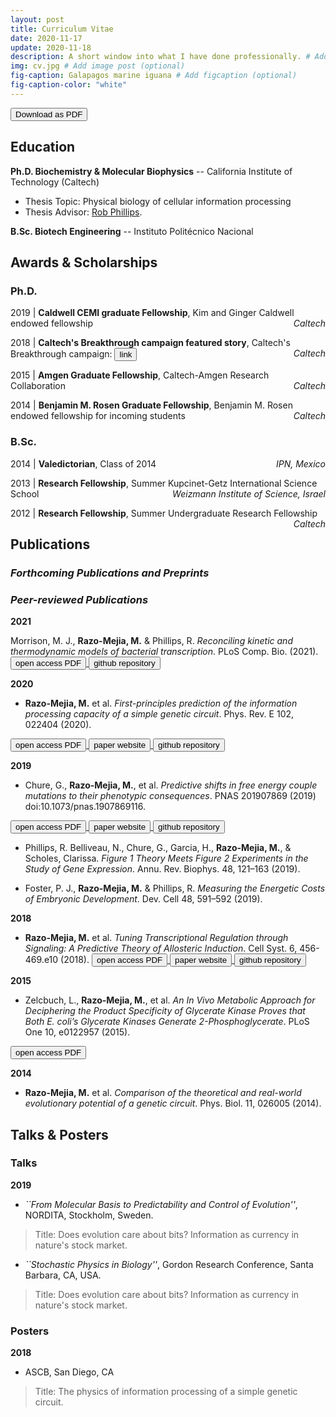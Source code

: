 ```yaml
---
layout: post
title: Curriculum Vitae
date: 2020-11-17
update: 2020-11-18
description: A short window into what I have done professionally. # Add post description (optional)
img: cv.jpg # Add image post (optional)
fig-caption: Galapagos marine iguana # Add figcaption (optional)
fig-caption-color: "white"
---
```

<a href="https://github.com/mrazomej/mrazomej_cv/blob/master/CV.pdf">
<button>
Download as PDF
<i class="fa fa-file-pdf-o" aria-hidden="true"></i>
</button>
</a>

## Education <i class="fa fa-graduation-cap" aria-hidden="true"></i>

**Ph.D. Biochemistry & Molecular Biophysics** -- California Institute of Technology (Caltech)
- Thesis Topic: Physical biology of cellular information processing 
- Thesis Advisor: [Rob Phillips](http://rpgroup.caltech.edu/).

**B.Sc. Biotech Engineering** -- Instituto Politécnico Nacional

## Awards & Scholarships <i class="fa fa-trophy" aria-hidden="true"></i>


### Ph.D.

<p>2019 | <b>Caldwell CEMI graduate Fellowship</b>,
Kim and Ginger Caldwell endowed fellowship 
<span style="float:right;"><i>Caltech</i></span></p> 

<p>2018 | <b>Caltech's Breakthrough campaign featured story</b>, 
Caltech's Breakthrough campaign:
<a href="https://breakthrough.caltech.edu/story/science-and-serendipity/">
<button>
link
<i class="fa fa-external-link" aria-hidden="true"></i>
</button> 
</a>
<span style="float:right;"><i>Caltech</i></span></p> 

<p>2015 | <b>Amgen Graduate Fellowship</b>,
Caltech-Amgen Research Collaboration
<span style="float:right;"><i>Caltech</i></span></p> 

<p>2014 | <b>Benjamin M. Rosen Graduate Fellowship</b>,
Benjamin M. Rosen endowed fellowship for incoming students
<span style="float:right;"><i>Caltech</i></span></p> 

### B.Sc.

<p>2014 | <b>Valedictorian</b>,
Class of 2014
<span style="float:right;"><i>IPN, Mexico</i></span></p> 

<p>2013 | <b>Research Fellowship</b>,
Summer Kupcinet-Getz International Science School
<span style="float:right;"><i>Weizmann Institute of Science, Israel</i></span></p> 

<p>2012 | <b>Research Fellowship</b>,
Summer Undergraduate Research Fellowship
<span style="float:right;"><i>Caltech</i></span></p>

## Publications <i class="fa fa-area-chart" aria-hidden="true"></i>

### *Forthcoming Publications and Preprints*

### *Peer-reviewed Publications*

**2021**

Morrison, M. J., **Razo-Mejia, M.** & Phillips, R. *Reconciling kinetic and thermodynamic models of bacterial transcription*. PLoS Comp. Bio. (2021).
<a href="https://journals.plos.org/ploscompbiol/article?id=10.1371/journal.pcbi.1008572">
<button>
open access PDF
<i class="fa fa-file-pdf-o" aria-hidden="true"></i>
</button>
</a>
<a href="https://github.com/RPGroup-PBoC/bursty_transcription">
<button>
github repository
<i class="fa fa-github-square" aria-hidden="true"></i>
</button>
</a>


**2020**

- **Razo-Mejia, M.** et al. *First-principles prediction of the information 
processing capacity of a simple genetic circuit*. Phys. Rev. E 102, 022404 
(2020). 
<a href="https://journals.aps.org/pre/abstract/10.1103/PhysRevE.102.022404">
<button>
open access PDF
<i class="fa fa-file-pdf-o" aria-hidden="true"></i>
</button>
</a>
<a href="https://www.rpgroup.caltech.edu/chann_cap/">
<button>
paper website
<i class="fa fa-window-restore" aria-hidden="true"></i>
</button>
</a>
<a href="https://github.com/RPGroup-PBoC/chann_cap">
<button>
github repository
<i class="fa fa-github-square" aria-hidden="true"></i>
</button>
</a>

**2019**

- Chure, G., **Razo-Mejia, M.**, et al. *Predictive shifts in free energy couple mutations to their phenotypic consequences*. PNAS 201907869 (2019) doi:10.1073/pnas.1907869116.
<a href="https://www.pnas.org/content/116/37/18275.short">
<button>
open access PDF
<i class="fa fa-file-pdf-o" aria-hidden="true"></i>
</button>
</a>
<a href="https://github.com/RPGroup-PBoC/mwc_mutants">
<button>
paper website
<i class="fa fa-window-restore" aria-hidden="true"></i>
</button>
</a>
<a href="https://github.com/RPGroup-PBoC/chann_cap">
<button>
github repository
<i class="fa fa-github-square" aria-hidden="true"></i>
</button>
</a>

- Phillips, R. Belliveau, N., Chure, G., Garcia, H., **Razo-Mejia, M.**, &
Scholes, Clarissa. *Figure 1 Theory Meets Figure 2 Experiments in the Study of Gene Expression*. Annu. Rev. Biophys. 48, 121–163 (2019).

- Foster, P. J., **Razo-Mejia, M.** & Phillips, R. *Measuring the Energetic Costs of Embryonic Development*. Dev. Cell 48, 591–592 (2019).

**2018**

- **Razo-Mejia, M.** et al. *Tuning Transcriptional Regulation through
  Signaling: A Predictive Theory of Allosteric Induction*. Cell Syst. 6,
  456-469.e10 (2018). 
  <a href="https://www.sciencedirect.com/science/article/pii/S2405471218300577">
  <button>
  open access PDF
  <i class="fa fa-file-pdf-o" aria-hidden="true"></i>
  </button>
  </a>
  <a href="http://www.rpgroup.caltech.edu/mwc_induction/">
  <button>
  paper website
  <i class="fa fa-window-restore" aria-hidden="true"></i>
  </button>
  </a>
  <a href="http://www.github.com/rpgroup-pboc/mwc_induction">
  <button>
  github repository
  <i class="fa fa-github-square" aria-hidden="true"></i>
  </button>
  </a>

**2015**

- Zelcbuch, L., **Razo-Mejia, M.**, et al. *An In Vivo Metabolic Approach for Deciphering the Product Specificity of Glycerate Kinase Proves that Both E. coli’s Glycerate Kinases Generate 2-Phosphoglycerate*. PLoS One 10, e0122957 (2015).
<a href="https://journals.plos.org/plosone/article?id=10.1371/journal.pone.0122957">
<button>
open access PDF
<i class="fa fa-file-pdf-o" aria-hidden="true"></i>
</button>
</a>

**2014**

- **Razo-Mejia, M.** et al. *Comparison of the theoretical and real-world evolutionary potential of a genetic circuit*. Phys. Biol. 11, 026005 (2014).

<!-- <button class="w3-button w3-round" href="">
open access PDF
<i class="fa fa-file-pdf-o" aria-hidden="true"></i>
</button>
<button class="w3-button w3-round" href="">
paper website
<i class="fa fa-window-restore" aria-hidden="true"></i>
</button>
<button class="w3-button w3-round" href="">
github repository
<i class="fa fa-github-square" aria-hidden="true"></i>
</button> -->

## Talks & Posters

### Talks

**2019**

- *``From Molecular Basis to Predictability and Control of Evolution''*, NORDITA, Stockholm, Sweden.

> Title: Does evolution care about bits? Information as currency in nature's stock market.


- *``Stochastic Physics in Biology''*, Gordon Research Conference, Santa Barbara, CA, USA.

> Title: Does evolution care about bits? Information as currency in nature's stock market.

### Posters

**2018**

- ASCB, San Diego, CA

> Title: The physics of information processing of a simple genetic circuit.
